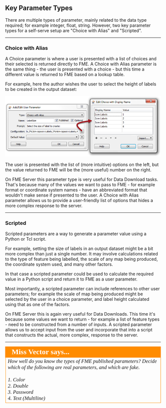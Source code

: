 ## Key Parameter Types ##

There are multiple types of parameter, mainly related to the data type required; for example integer, float, string. However, two key parameter types for a self-serve setup are "Choice with Alias" and "Scripted".

---

### Choice with Alias ###

A Choice parameter is where a user is presented with a list of choices and their selected is returned directly to FME. A Choice with Alias parameter is the same thing - the user is presented with a choice - but this time a different value is returned to FME based on a lookup table.

For example, here the author wishes the user to select the height of labels to be created in the output dataset:

![](./Images/Img3.11.ChoiceWithAliasPublishedParameter.png)

The user is presented with the list of (more intuitive) options on the left, but the value returned to FME will be the (more useful) number on the right.

On FME Server this parameter type is very useful for Data Download tasks. That's because many of the values we want to pass to FME - for example format or coordinate system names - have an abbreviated format that wouldn't make sense if presented to the user. A Choice with Alias parameter allows us to provide a user-friendly list of options that hides a more complex response to the server.

---

### Scripted ###

Scripted parameters are a way to generate a parameter value using a Python or Tcl script.

For example, setting the size of labels in an output dataset might be a bit more complex than just a single number. It may involve calculations related to the type of feature being labelled, the scale of any map being produced, the coordinate system used, and many other factors.

In that case a scripted parameter could be used to calculate the required value in a Python script and return it to FME as a user parameter.

Most importantly, a scripted parameter can include references to other user parameters; for example the scale of map being produced might be selected by the user in a choice parameter, and label height calculated using that as one of the factors.

On FME Server this is again very useful for Data Downloads. This time it's because some values we want to return - for example a list of feature types - need to be constructed from a number of inputs. A scripted parameter allows us to accept input from the user and incorporate that into a script that constructs the actual, more complex, response to the server.

---

<!--Person X Says Section-->

<table style="border-spacing: 0px">
<tr>
<td style="vertical-align:middle;background-color:darkorange;border: 2px solid darkorange">
<i class="fa fa-quote-left fa-lg fa-pull-left fa-fw" style="color:white;padding-right: 12px;vertical-align:text-top"></i>
<span style="color:white;font-size:x-large;font-weight: bold;font-family:serif">Miss Vector says...</span>
</td>
</tr>

<tr>
<td style="border: 1px solid darkorange">
<span style="font-family:serif; font-style:italic; font-size:larger">
How well do you know the types of FME published parameters? Decide which of the following are real parameters, and which are fake. 
<br><br>1. Color
<br>2. Double
<br>3. Password
<br>4. Text (Multiline)
</span>
</td>
</tr>
</table>
